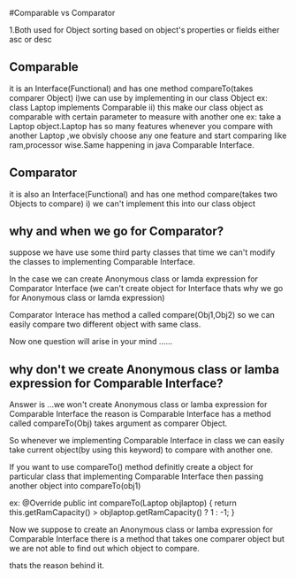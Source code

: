 #Comparable vs Comparator

1.Both used for Object sorting based on object's properties or fields either asc or desc

## Comparable

it is an Interface(Functional) and has one method compareTo(takes comparer Object)
i)we can use by implementing in our class Object
ex: class Laptop implements Comparable<Laptop>
ii) this make our class object as comparable with certain parameter to measure with another one
ex: take a Laptop object.Laptop has so many features whenever you compare with another
Laptop ,we obvisly choose any one feature and start comparing like ram,processor wise.Same happening in java Comparable Interface.

## Comparator

it is also an Interface(Functional) and has one method compare(takes two Objects to compare)
i) we can't implement this into our class object

## why and when we go for Comparator?

suppose we have use some third party classes that time we can't modify the classes
to implementing Comparable Interface.

In the case we can create Anonymous class or lamda expression for Comparator Interface
(we can't create object for Interface thats why we go for Anonymous class or lamda expression)

Comparator Interace has method a called compare(Obj1,Obj2) so we can easily compare two different object with same class.

Now one question will arise in your mind ......

## why don't we create Anonymous class or lamba expression for Comparable Interface?

Answer is ...we won't create Anonymous class or lamba expression for Comparable Interface
the reason is Comparable Interface has a method called compareTo(Obj) takes argument as comparer
Object.

So whenever we implementing Comparable Interface in class we can easily take current object(by using this keyword) to compare with another one.

If you want to use compareTo() method definitly create a object for particular class that implementing Comparable Interface then passing another object into compareTo(obj1)

ex:
@Override
public int compareTo(Laptop objlaptop) {
return this.getRamCapacity() > objlaptop.getRamCapacity() ? 1 : -1;
}

Now we suppose to create an Anonymous class or lamba expression for Comparable Interface
there is a method that takes one comparer object but we are not able to find out which object to compare.

thats the reason behind it.
